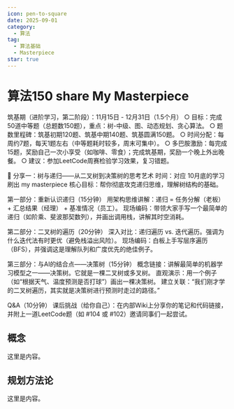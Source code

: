 ```yaml
---
icon: pen-to-square
date: 2025-09-01
category:
  - 算法
tag:
  - 算法基础
  - Masterpiece
star: true
---
```


# 算法150 share My Masterpiece

筑基期（进阶学习，第二阶段）：11月15日 - 12月31日（1.5个月）
  ○ 目标：完成50道中等题（总题数150题），重点：树-中级、图、动态规划、贪心算法。
  ○ 题数里程碑：筑基初期120题、筑基中期140题、筑基圆满150题。
  ○ 时间分配：每周约7题，每天1题左右（中等题耗时较多，周末可集中）。
  ○ 多巴胺激励：每完成15题，奖励自己一次小享受（如咖啡、零食）；完成筑基期，奖励一个晚上外出晚餐。
  ○ 建议：参加LeetCode周赛检验学习效果，复习错题。

📅 分享一：树与递归——从二叉树到决策树的思考艺术
时间：对应 10月底的学习刷出 my masterpiece 
核心目标：帮你彻底攻克递归思维，理解树结构的基础。

第一部分：重新认识递归（15分钟）
用架构思维讲解：递归 = 任务分解（老板） + 汇总结果（经理） + 基准情况（员工）。
现场编码：带领大家手写一个最简单的递归（如阶乘、斐波那契数列），并画出调用栈，讲解其时空消耗。

第二部分：二叉树的遍历（20分钟）
深入对比：递归遍历 vs. 迭代遍历。强调为什么迭代法有时更优（避免栈溢出风险）。
现场编码：白板上手写层序遍历（BFS），并强调这是理解队列和广度优先的绝佳例子。

第三部分：与AI的结合点——决策树（15分钟）
概念链接：讲解最简单的机器学习模型之一——决策树。它就是一棵二叉树或多叉树。
直观演示：用一个例子（如“根据天气、温度预测是否打球”）画出一棵决策树。
建立关联：“我们刚才学的二叉树遍历，其实就是决策树进行预测时走过的路径。”

Q&A（10分钟）
课后挑战（给你自己）：在内部Wiki上分享你的笔记和代码链接，并附上一道LeetCode题（如 #104 或 #102）邀请同事们一起尝试。

## 概念

这里是内容。

## 规划方法论

这里是内容。
